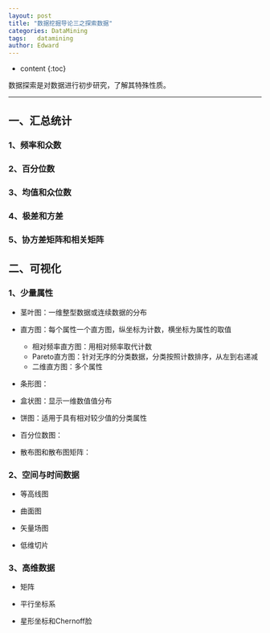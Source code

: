 ```yaml
---
layout: post
title: "数据挖掘导论三之探索数据"
categories: DataMining
tags:   datamining
author: Edward
---
```


* content
{:toc}

数据探索是对数据进行初步研究，了解其特殊性质。

--------------------

## 一、汇总统计

### 1、频率和众数

### 2、百分位数

### 3、均值和众位数

### 4、极差和方差

### 5、协方差矩阵和相关矩阵

## 二、可视化

### 1、少量属性

- 茎叶图：一维整型数据或连续数据的分布

- 直方图：每个属性一个直方图，纵坐标为计数，横坐标为属性的取值
    - 相对频率直方图：用相对频率取代计数
    - Pareto直方图：针对无序的分类数据，分类按照计数排序，从左到右递减
    - 二维直方图：多个属性

- 条形图：

- 盒状图：显示一维数值值分布

- 饼图：适用于具有相对较少值的分类属性

- 百分位数图：

- 散布图和散布图矩阵：

### 2、空间与时间数据

- 等高线图

- 曲面图

- 矢量场图

- 低维切片

### 3、高维数据

- 矩阵

- 平行坐标系

- 星形坐标和Chernoff脸